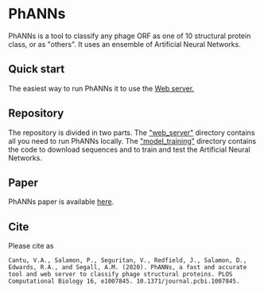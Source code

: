 # PhANNs

PhANNs is a tool to classify any phage ORF as one of 10 structural protein class, or as "others". It uses an ensemble of Artificial Neural Networks.

## Quick start

The easiest way to run PhANNs it to use the [Web server.](https://phanns.com/)

## Repository

The repository is divided in two parts. The ["web\_server"](https://github.com/Adrian-Cantu/PhANNs/tree/master/web_server) directory contains all you need to run PhANNs locally. The ["model\_training"](https://github.com/Adrian-Cantu/PhANNs/tree/master/model_training) directory contains the code to download sequences and to train and test the Artificial Neural Networks.


## Paper

PhANNs paper is available [here](https://journals.plos.org/ploscompbiol/article?id=10.1371/journal.pcbi.1007845).



## Cite

Please cite as
```
Cantu, V.A., Salamon, P., Seguritan, V., Redfield, J., Salamon, D., Edwards, R.A., and Segall, A.M. (2020). PhANNs, a fast and accurate tool and web server to classify phage structural proteins. PLOS Computational Biology 16, e1007845. 10.1371/journal.pcbi.1007845.
```
